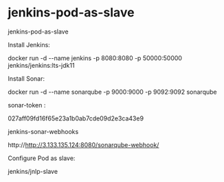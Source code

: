 # jenkins-pod-as-slave
jenkins-pod-as-slave


Install Jenkins:

docker run -d --name jenkins -p 8080:8080 -p 50000:50000 jenkins/jenkins:lts-jdk11

Install Sonar:

docker run -d --name sonarqube -p 9000:9000 -p 9092:9092 sonarqube 

sonar-token :

027aff09fd16f65e23a1b0ab7cde09d2e3ca43e9

jenkins-sonar-webhooks

http://http://3.133.135.124:8080/sonarqube-webhook/

Configure Pod as slave:


jenkins/jnlp-slave

